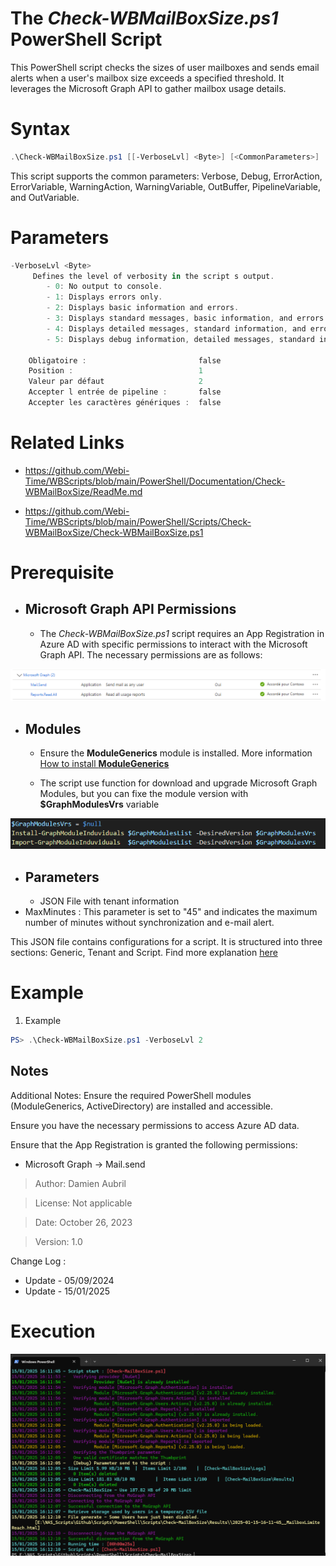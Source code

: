 ﻿# The *Check-WBMailBoxSize.ps1* PowerShell Script

This PowerShell script checks the sizes of user mailboxes and sends email alerts when a user's mailbox size exceeds a 
specified threshold. It leverages the Microsoft Graph API to gather mailbox usage details.

# Syntax
```powershell
.\Check-WBMailBoxSize.ps1 [[-VerboseLvl] <Byte>] [<CommonParameters>]
```

This script supports the common parameters: Verbose, Debug, ErrorAction, ErrorVariable, WarningAction, 
WarningVariable, OutBuffer, PipelineVariable, and OutVariable.

# Parameters
```powershell
-VerboseLvl <Byte>
     Defines the level of verbosity in the script s output.
        - 0: No output to console.
        - 1: Displays errors only.
        - 2: Displays basic information and errors.
        - 3: Displays standard messages, basic information, and errors.
        - 4: Displays detailed messages, standard information, and errors.
        - 5: Displays debug information, detailed messages, standard information, and errors.
    
    Obligatoire :                         false
    Position :                            1
    Valeur par défaut                     2
    Accepter l entrée de pipeline :       false
    Accepter les caractères génériques :  false
```


# Related Links
- https://github.com/Webi-Time/WBScripts/blob/main/PowerShell/Documentation/Check-WBMailBoxSize/ReadMe.md

- https://github.com/Webi-Time/WBScripts/blob/main/PowerShell/Scripts/Check-WBMailBoxSize/Check-WBMailBoxSize.ps1
# Prerequisite
- ## Microsoft Graph API Permissions
	- The *Check-WBMailBoxSize.ps1* script requires an App Registration in Azure AD with specific permissions to interact with the Microsoft Graph API. The necessary permissions are as follows:

<p align='center'>
<img src='Check-WBMailBoxSize-Right.png' alt='Check-WBMailBoxSize permissions' width='auto' height='auto' />
</p>

- ## Modules
	- Ensure the **ModuleGenerics** module is installed. More information [How to install **ModuleGenerics**](/PowerShell/ReadMe-Modules-Installation.md)

	- The script use function for download and upgrade Microsoft Graph Modules, but you can fixe the module version with **$GraphModulesVrs** variable
<p align='center'>
<img src='/Datas/Images/FixMsGraphModuleVersion.png' alt='FixMsGraphModuleVersion' width='auto' height='auto' />
</p>

- ## Parameters
	- JSON File with tenant information
- MaxMinutes : This parameter is set to "45" and indicates the maximum number of minutes without synchronization and e-mail alert.

This JSON file contains configurations for a script. It is structured into three sections: Generic, Tenant and Script. Find more explanation [here](/PowerShell/ReadMe-JSON-File.md)

# Example

1. Example
```powershell
PS> .\Check-WBMailBoxSize.ps1 -VerboseLvl 2
```

## Notes
Additional Notes:
Ensure the required PowerShell modules (ModuleGenerics, ActiveDirectory) are installed and accessible.
 
Ensure you have the necessary permissions to access Azure AD data.

Ensure that the App Registration is granted the following permissions:
- Microsoft Graph -> Mail.send

>Author: Damien Aubril

>License: Not applicable

>Date: October 26, 2023


>Version: 1.0

Change Log :
- Update - 05/09/2024
- Update - 15/01/2025

# Execution
<img src='Check-WBMailBoxSize-Execution.png' alt='Check-WBMailBoxSize-Execution' width='auto' height='auto' />


